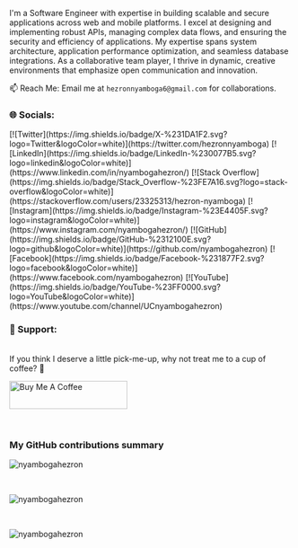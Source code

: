 I'm a Software Engineer with expertise in building scalable and secure applications across web and mobile platforms. I excel at designing and implementing robust APIs, managing complex data flows, and ensuring the security and efficiency of applications. My expertise spans system architecture, application performance optimization, and seamless database integrations. As a collaborative team player, I thrive in dynamic, creative environments that emphasize open communication and innovation.

📫 Reach Me: Email me at `hezronnyamboga6@gmail.com` for collaborations.
<br />
<h3 align="centre">🌐 Socials:</h3>
[![Twitter](https://img.shields.io/badge/X-%231DA1F2.svg?logo=Twitter&logoColor=white)](https://twitter.com/hezronnyamboga)
[![LinkedIn](https://img.shields.io/badge/LinkedIn-%230077B5.svg?logo=linkedin&logoColor=white)](https://www.linkedin.com/in/nyambogahezron/)
[![Stack Overflow](https://img.shields.io/badge/Stack_Overflow-%23FE7A16.svg?logo=stack-overflow&logoColor=white)](https://stackoverflow.com/users/23325313/hezron-nyamboga)
[![Instagram](https://img.shields.io/badge/Instagram-%23E4405F.svg?logo=instagram&logoColor=white)](https://www.instagram.com/nyambogahezron/)
[![GitHub](https://img.shields.io/badge/GitHub-%2312100E.svg?logo=github&logoColor=white)](https://github.com/nyambogahezron)
[![Facebook](https://img.shields.io/badge/Facebook-%231877F2.svg?logo=facebook&logoColor=white)](https://www.facebook.com/nyambogahezron)
[![YouTube](https://img.shields.io/badge/YouTube-%23FF0000.svg?logo=YouTube&logoColor=white)](https://www.youtube.com/channel/UCnyambogahezron)

<br />
<h3 align="centre">📖 Support:</h3>
<br />
If you think I deserve a little pick-me-up, why not treat me to a cup of coffee? 🥺
<br />
<p align="centre">
  <a href="https://www.buymeacoffee.com/nyambogahezron">
    <img src="https://cdn.buymeacoffee.com/buttons/v2/default-yellow.png" height="50" width="210" alt="Buy Me A Coffee" />
  </a>
</p>

<br />

<h3>My GitHub contributions summary</h3>

<p >
  <img src="https://github-readme-stats.vercel.app/api/top-langs/?username=nyambogahezron&layout=compact&hide_border=true&langs_count=12&theme=dark" alt="nyambogahezron" />
</p>

<br />

<p >
  <img src="https://github-readme-stats.vercel.app/api?username=nyambogahezron&show_icons=true&count_private=true&include_all_commits=true&hide_border=true&theme=dark" alt="nyambogahezron" />
</p>

<br />
<p>
  <img src="https://github-readme-streak-stats.herokuapp.com/?user=nyambogahezron&theme=dark&hide_border=true" alt="nyambogahezron" />
</p>
